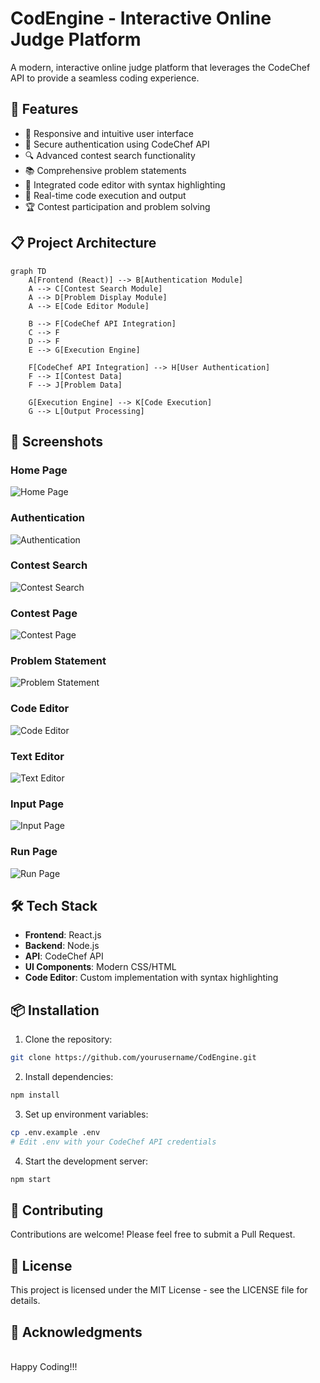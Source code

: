 # CodEngine - Interactive Online Judge Platform

A modern, interactive online judge platform that leverages the CodeChef API to provide a seamless coding experience.

## 🚀 Features

- 📱 Responsive and intuitive user interface
- 🔐 Secure authentication using CodeChef API
- 🔍 Advanced contest search functionality
- 📚 Comprehensive problem statements
- 📝 Integrated code editor with syntax highlighting
- 🔄 Real-time code execution and output
- 🏆 Contest participation and problem solving

## 📋 Project Architecture

```mermaid
graph TD
    A[Frontend (React)] --> B[Authentication Module]
    A --> C[Contest Search Module]
    A --> D[Problem Display Module]
    A --> E[Code Editor Module]
    
    B --> F[CodeChef API Integration]
    C --> F
    D --> F
    E --> G[Execution Engine]
    
    F[CodeChef API Integration] --> H[User Authentication]
    F --> I[Contest Data]
    F --> J[Problem Data]
    
    G[Execution Engine] --> K[Code Execution]
    G --> L[Output Processing]
```

## 📸 Screenshots

### Home Page
![Home Page](Images/front-view.png)

### Authentication
![Authentication](Images/Login-page.png)

### Contest Search
![Contest Search](Images/Search-page.png)

### Contest Page
![Contest Page](Images/Contest-page.png)

### Problem Statement
![Problem Statement](Images/Problem-page.png)

### Code Editor
![Code Editor](Images/Code-page.png)

### Text Editor
![Text Editor](Images/Text-editor.png)

### Input Page
![Input Page](Images/Input-page.png)

### Run Page
![Run Page](Images/Run-page.png)

## 🛠️ Tech Stack

- **Frontend**: React.js
- **Backend**: Node.js
- **API**: CodeChef API
- **UI Components**: Modern CSS/HTML
- **Code Editor**: Custom implementation with syntax highlighting

## 📦 Installation

1. Clone the repository:
```bash
git clone https://github.com/yourusername/CodEngine.git
```

2. Install dependencies:
```bash
npm install
```

3. Set up environment variables:
```bash
cp .env.example .env
# Edit .env with your CodeChef API credentials
```

4. Start the development server:
```bash
npm start
```

## 🤝 Contributing

Contributions are welcome! Please feel free to submit a Pull Request.

## 📝 License

This project is licensed under the MIT License - see the LICENSE file for details.

## 🙏 Acknowledgments

<br/>
Happy Coding!!!
